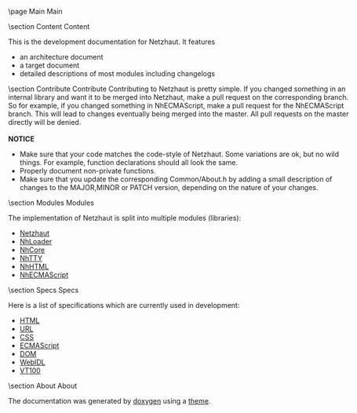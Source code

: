 \page Main Main

<div style="width:700px;">

\section Content Content 

This is the development documentation for Netzhaut. It features 
- an architecture document
- a target document
- detailed descriptions of most modules including changelogs

\section Contribute Contribute
Contributing to Netzhaut is pretty simple. If you changed something in an internal library and want it to be merged into Netzhaut, make a pull request on the corresponding branch. 
So for example, if you changed something in NhECMAScript, make a pull request for the NhECMAScript branch. This will lead to changes eventually being merged into the master.
All pull requests on the master directly will be denied.
<br>  
<b>NOTICE</b>
- Make sure that your code matches the code-style of Netzhaut. Some variations are ok, but no wild things. For example, function declarations should all look the same.
- Properly document non-private functions.
- Make sure that you update the corresponding Common/About.h by adding a small description of changes to the MAJOR,MINOR or PATCH version, depending on the nature of your changes.

\section Modules Modules 

The implementation of Netzhaut is split into multiple modules (libraries): 

- [Netzhaut](TODO)
- [NhLoader](group__API.html)
- [NhCore](group__Core.html)
- [NhTTY](group__CSS.html)
- [NhHTML](TODO)
- [NhECMAScript](TODO)

\section Specs Specs

Here is a list of specifications which are currently used in development:

- [HTML](https://html.spec.whatwg.org/multipage/)  
- [URL](https://url.spec.whatwg.org/)  
- [CSS](https://www.w3.org/Style/CSS/specs.en.html)  
- [ECMAScript](https://www.ecma-international.org/ecma-262/)  
- [DOM](https://dom.spec.whatwg.org/)  
- [WebIDL](https://heycam.github.io/webidl/)  
- [VT100](https://vt100.net/docs/vt100-ug/chapter3.html)  

\section About About

The documentation was generated by [doxygen](http://www.doxygen.nl/) using a [theme](https://github.com/MaJerle/doxygen-dark-theme).  

</div>
